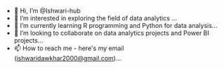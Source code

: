 - 👋 Hi, I’m @Ishwari-hub
- 👀 I’m interested in exploring the field of data analytics ...
- 🌱 I’m currently learning R programming and Python for data analysis...
- 💞️ I’m looking to collaborate on data analytics projects and Power BI projects...
- 📫 How to reach me - here's my email (ishwaridawkhar2000@gmail.com)...

<!---
Ishwari-hub/Ishwari-hub is a ✨ special ✨ repository because its `README.md` (this file) appears on your GitHub profile.
You can click the Preview link to take a look at your changes.
--->
